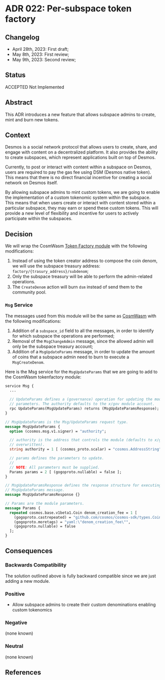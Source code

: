 # ADR 022: Per-subspace token factory

## Changelog
- April 28th, 2023: First draft;
- May 8th, 2023: First review;
- May 9th, 2023: Second review;

## Status

ACCEPTED Not Implemented

## Abstract

This ADR introduces a new feature that allows subspace admins to create, mint and burn new tokens. 

## Context

Desmos is a social network protocol that allows users to create, share, and engage with content on a decentralized platform. It also provides the ability to create subspaces, which represent applications built on top of Desmos.

Currently, to post or interact with content within a subspace on Desmos, users are required to pay the gas fee using DSM (Desmos native token). This means that there is no direct financial incentive for creating a social network on Desmos itself.

By allowing subspace admins to mint custom tokens, we are going to enable the implementation of a custom tokenomic system within the subspace. This means that when users create or interact with content stored within a particular subspace, they may earn or spend these custom tokens. This will provide a new level of flexibility and incentive for users to actively participate within the subspaces.

## Decision

We will wrap the CosmWasm [Token Factory module](https://github.com/CosmWasm/token-factory/blob/main/x/tokenfactory)
with the following modifications:
1. Instead of using the token creator address to compose the coin denom, we will use the subspace treasury address: `factory/{trasury_address}/subdenom`;
2. Only the subspace treasury will be able to perform the admin-related operations.
3. The `CreateDenom` action will burn `dsm` instead of send them to the community pool.  


### `Msg` Service
The messages used from this module will be the same as [CosmWasm](https://github.com/CosmWasm/token-factory/blob/main/proto/osmosis/tokenfactory/v1beta1/tx.proto)
with the following modifications: 
1. Addition of a `subspace_id` field to all the messages, in order to identify for which subspace the operations are performed;
2. Removal of the `MsgChangeAdmin` message, since the allowed admin will only be the subspace treasury account;
3. Addition of a `MsgUpdateParams` message, in order to update the amount of coins that a subspace admin need to burn to execute a `MsgCreateDenom`.  

Here is the Msg service for the `MsgUpdateParams` that we are going to add to the CosmWasm tokenfactory module:

```protobuf
service Msg {
  ...

  // UpdateParams defines a (governance) operation for updating the module
  // parameters. The authority defaults to the x/gov module account.
  rpc UpdateParams(MsgUpdateParams) returns (MsgUpdateParamsResponse);
}

// MsgUpdateParams is the Msg/UpdateParams request type.
message MsgUpdateParams {
  option (cosmos.msg.v1.signer) = "authority";

  // authority is the address that controls the module (defaults to x/gov unless
  // overwritten).
  string authority = 1 [ (cosmos_proto.scalar) = "cosmos.AddressString" ];

  // params defines the parameters to update.
  //
  // NOTE: All parameters must be supplied.
  Params params = 2 [ (gogoproto.nullable) = false ];
}

// MsgUpdateParamsResponse defines the response structure for executing a
// MsgUpdateParams message.
message MsgUpdateParamsResponse {}

// Params are the module parameters.
message Params {
  repeated cosmos.base.v1beta1.Coin denom_creation_fee = 1 [
    (gogoproto.castrepeated) = "github.com/cosmos/cosmos-sdk/types.Coins",
    (gogoproto.moretags) = "yaml:\"denom_creation_fee\"",
    (gogoproto.nullable) = false
  ];
}
```

## Consequences

### Backwards Compatibility

The solution outlined above is fully backward compatible since we are just adding a new module.

### Positive

- Allow subspace admins to create their custom denominations enabling custom tokenomics

### Negative

(none known)

### Neutral

(none known)

## References